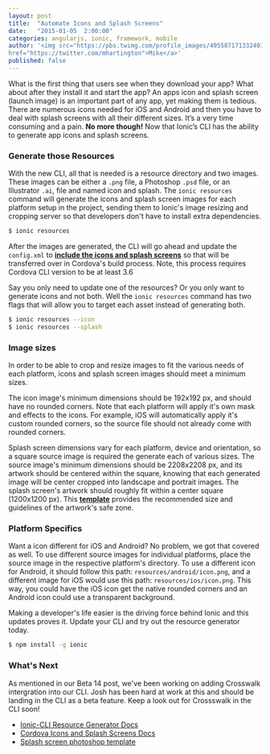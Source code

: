 ```yaml
---
layout: post
title:  "Automate Icons and Splash Screens"
date:   "2015-01-05  2:00:00"
categories: angularjs, ionic, framework, mobile
author: '<img src="https://pbs.twimg.com/profile_images/495587171332403200/tO9oMmCn.png" class="author-icon"><a
href="https://twitter.com/mhartington">Mike</a>'
published: false
---
```


What is the first thing that users see when they download your app? What about after they install it and start the app?
An apps icon and splash screen (launch image) is an important part of any app, yet making them is tedious. There are
numerous icons needed for iOS and Android and then you have to deal with splash screens with all their different sizes.
It’s a very time consuming and a pain. **No more though!** Now that Ionic’s CLI has the ability to generate app icons
and splash screens.

<!-- more -->
### Generate those Resources
With the new CLI, all that is needed is a resource directory and two images. These images can be either a `.png` file, a
Photoshop `.psd` file, or an Illustrator `.ai`, file and named icon and splash. The `ionic resources` command will
generate the icons and splash screen images for each platform setup in the project, sending them to Ionic's image
resizing and cropping server so that developers don't have to install extra dependencies.

```bash
$ ionic resources
```

After the images are generated, the CLI will go ahead and update the `config.xml` to [**include the icons and splash
screens**](http://cordova.apache.org/docs/en/4.0.0/config_ref_images.md.html#Icons%20and%20Splash%20Screens) so that
will be transferred over in Cordova's build process. Note, this process requires Cordova CLI version to be at least 3.6 

Say you only need to update one of the resources? Or you only want to generate icons and not both. Well the `ionic
resources` command has two flags that will allow you to target each asset instead of generating both.
```bash
$ ionic resources --icon
$ ionic resources --splash
```

### Image sizes
In order to be able to crop and resize images to fit the various needs of each platform, icons and splash screen images
should meet a minimum sizes.

The icon image's minimum dimensions should be 192x192 px, and should have no rounded corners. Note that each platform
will apply it's own mask and effects to the icons. For example, iOS will automatically apply it's custom rounded
corners, so the source file should not already come with rounded corners.

Splash screen dimensions vary for each platform, device and orientation, so a square source image is required the
generate each of various sizes. The source image's minimum dimensions should be 2208x2208 px, and its artwork should be
centered within the square, knowing that each generated image will be center cropped into landscape and portrait images.
The splash screen's artwork should roughly fit within a center square (1200x1200 px). This
[**template**](http://code.ionicframework.com/resources/splash.psd) provides the recommended size and guidelines of the
artwork's safe zone.


### Platform Specifics
Want a icon different for iOS and Android? No problem, we got that covered as well. To use different source images for
individual platforms, place the source image in the respective platform's directory. To use a different icon for
Android, it should follow this path: `resources/android/icon.png`, and a different image for iOS would use this path:
`resources/ios/icon.png`. This way, you could have the iOS icon get the native rounded corners and an Android icon could
use a transparent background.


Making a developer's life easier is the driving force behind Ionic and this updates proves it. Update your CLI and try
out the resource generator today.

```bash
$ npm install -g ionic
```
### What's Next
As mentioned in our Beta 14 post, we've been working on adding Crosswalk intergration into our CLI. Josh has been
hard at work at this and should be landing in the CLI as a beta feature. Keep a look out for Crossswalk in the CLI soon!


- [Ionic-CLI Resource Generator Docs](https://github.com/driftyco/ionic-cli#icon-and-splash-screen-image-generation)
- [Cordova Icons and Splash Screens Docs](http://cordova.apache.org/docs/en/edge/config_ref_images.md.html#Icons%20and%20Splash%20Screens)
- [Splash screen photoshop template](http://code.ionicframework.com/resources/splash.psd)
